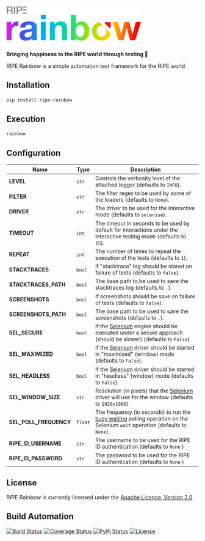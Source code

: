 # [![RIPE Rainbow](res/logo.png)](https://tech.platforme.com)

**Bringing happiness to the RIPE world through testing 🌈**

RIPE Rainbow is a simple automation test framework for the RIPE world.

## Installation

```bash
pip install ripe-rainbow
```

## Execution

```bash
rainbow
```

## Configuration

| Name | Type | Description |
| ----- | ----- | ----- |
| **LEVEL** | `str` | Controls the verbosity level of the attached logger (defaults to `INFO`). |
| **FILTER** | `str` | The filter regex to be used by some of the loaders (defaults to `None`). |
| **DRIVER** | `str` | The driver to be used for the interactive mode (defaults to `selenium`). |
| **TIMEOUT** | `int` | The timeout in seconds to be used by default for interactions under the interactive testing mode (defaults to `15`). |
| **REPEAT** | `int` | The number of times to repeat the execution of the tests (defaults to `1`). |
| **STACKTRACES** | `bool` | If "stacktrace" log should be stored on failure of tests (defaults to `false`). |
| **STACKTRACES_PATH** | `bool` | The base path to be used to save the stacktraces log (defaults to `.`). |
| **SCREENSHOTS** | `bool` | If screenshots should be save on failure of tests (defaults to `false`). |
| **SCREENSHOTS_PATH** | `bool` | The base path to be used to save the screenshots (defaults to `.`). |
| **SEL_SECURE** | `bool` | If the [Selenium](https://www.seleniumhq.org) engine should be executed under a secure approach (should be slower) (defaults to `False`). |
| **SEL_MAXIMIZED** | `bool` | If the [Selenium](https://www.seleniumhq.org) driver should be started in "maximized" (window) mode (defaults to `False`). |
| **SEL_HEADLESS** | `bool` | If the [Selenium](https://www.seleniumhq.org) driver should be started in "headless" (window) mode (defaults to `False`). |
| **SEL_WINDOW_SIZE** | `str` | Resolution (in pixels) that the [Selenium](https://www.seleniumhq.org) driver will use for the window (defaults to `1920x1080`). |
| **SEL_POLL_FREQUENCY** | `float` | The frequency (in seconds) to run the [busy waiting](https://en.wikipedia.org/wiki/Busy_waiting) polling operation on the Selenium `wait` operation (defaults to `None`). |
| **RIPE_ID_USERNAME** | `str` | The username to be used for the RIPE ID authentication (defaults to `None` ) |
| **RIPE_ID_PASSWORD** | `str` | The password to be used for the RIPE ID authentication (defaults to `None` ) |

## License

RIPE Rainbow is currently licensed under the [Apache License, Version 2.0](http://www.apache.org/licenses/).

## Build Automation

[![Build Status](https://travis-ci.org/ripe-tech/ripe-rainbow.svg?branch=master)](https://travis-ci.org/ripe-tech/ripe-rainbow)
[![Coverage Status](https://coveralls.io/repos/ripe-tech/ripe-rainbow/badge.svg?branch=master)](https://coveralls.io/r/ripe-tech/ripe-rainbow?branch=master)
[![PyPi Status](https://img.shields.io/pypi/v/ripe-rainbow.svg)](https://pypi.python.org/pypi/ripe-rainbow)
[![License](https://img.shields.io/badge/license-Apache%202.0-blue.svg)](https://www.apache.org/licenses/)
